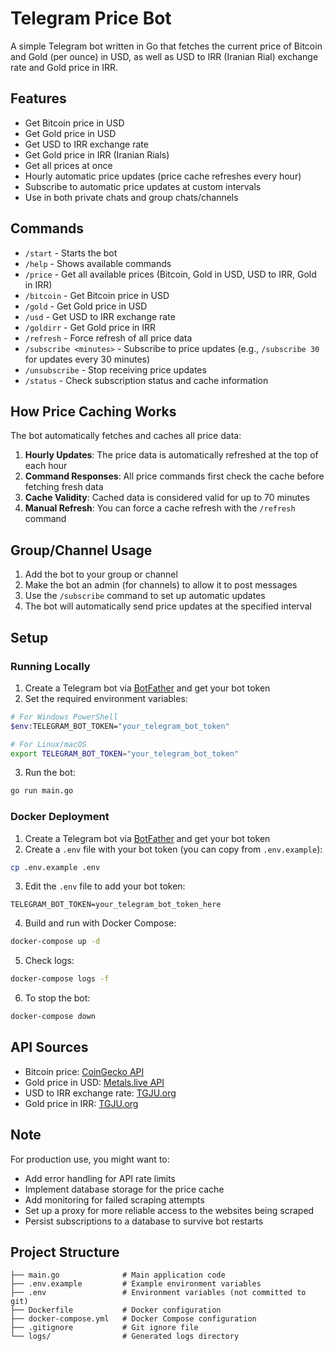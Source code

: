 # Telegram Price Bot

A simple Telegram bot written in Go that fetches the current price of Bitcoin and Gold (per ounce) in USD, as well as USD to IRR (Iranian Rial) exchange rate and Gold price in IRR.

## Features

- Get Bitcoin price in USD
- Get Gold price in USD
- Get USD to IRR exchange rate
- Get Gold price in IRR (Iranian Rials)
- Get all prices at once
- Hourly automatic price updates (price cache refreshes every hour)
- Subscribe to automatic price updates at custom intervals
- Use in both private chats and group chats/channels

## Commands

- `/start` - Starts the bot
- `/help` - Shows available commands
- `/price` - Get all available prices (Bitcoin, Gold in USD, USD to IRR, Gold in IRR)
- `/bitcoin` - Get Bitcoin price in USD
- `/gold` - Get Gold price in USD
- `/usd` - Get USD to IRR exchange rate
- `/goldirr` - Get Gold price in IRR
- `/refresh` - Force refresh of all price data
- `/subscribe <minutes>` - Subscribe to price updates (e.g., `/subscribe 30` for updates every 30 minutes)
- `/unsubscribe` - Stop receiving price updates
- `/status` - Check subscription status and cache information

## How Price Caching Works

The bot automatically fetches and caches all price data:

1. **Hourly Updates**: The price data is automatically refreshed at the top of each hour
2. **Command Responses**: All price commands first check the cache before fetching fresh data
3. **Cache Validity**: Cached data is considered valid for up to 70 minutes
4. **Manual Refresh**: You can force a cache refresh with the `/refresh` command

## Group/Channel Usage

1. Add the bot to your group or channel
2. Make the bot an admin (for channels) to allow it to post messages
3. Use the `/subscribe` command to set up automatic updates
4. The bot will automatically send price updates at the specified interval

## Setup

### Running Locally

1. Create a Telegram bot via [BotFather](https://t.me/botfather) and get your bot token
2. Set the required environment variables:

```bash
# For Windows PowerShell
$env:TELEGRAM_BOT_TOKEN="your_telegram_bot_token"

# For Linux/macOS
export TELEGRAM_BOT_TOKEN="your_telegram_bot_token"
```

3. Run the bot:

```bash
go run main.go
```

### Docker Deployment

1. Create a Telegram bot via [BotFather](https://t.me/botfather) and get your bot token
2. Create a `.env` file with your bot token (you can copy from `.env.example`):

```bash
cp .env.example .env
```

3. Edit the `.env` file to add your bot token:

```
TELEGRAM_BOT_TOKEN=your_telegram_bot_token_here
```

4. Build and run with Docker Compose:

```bash
docker-compose up -d
```

5. Check logs:

```bash
docker-compose logs -f
```

6. To stop the bot:

```bash
docker-compose down
```

## API Sources

- Bitcoin price: [CoinGecko API](https://www.coingecko.com/en/api)
- Gold price in USD: [Metals.live API](https://metals.live/)
- USD to IRR exchange rate: [TGJU.org](https://www.tgju.org/%D9%82%DB%8C%D9%85%D8%AA-%D8%AF%D9%84%D8%A7%D8%B1)
- Gold price in IRR: [TGJU.org](https://www.tgju.org/gold-chart)

## Note

For production use, you might want to:
- Add error handling for API rate limits
- Implement database storage for the price cache
- Add monitoring for failed scraping attempts
- Set up a proxy for more reliable access to the websites being scraped
- Persist subscriptions to a database to survive bot restarts

## Project Structure

```
├── main.go              # Main application code
├── .env.example         # Example environment variables
├── .env                 # Environment variables (not committed to git)
├── Dockerfile           # Docker configuration
├── docker-compose.yml   # Docker Compose configuration
├── .gitignore           # Git ignore file
└── logs/                # Generated logs directory
``` 